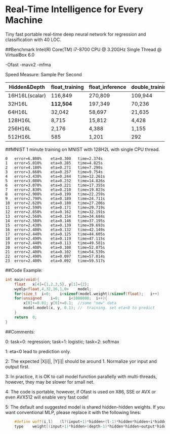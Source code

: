 # Real-Time Intelligence for Every Machine
Tiny fast portable real-time deep neural network for regression and classification with 40 LOC.

##Benchmark
Intel(R) Core(TM) i7-8700 CPU @ 3.20GHz Single Thread @ VirtualBox 6.0 

-Ofast -mavx2 -mfma

Speed Measure:	Sample Per Second

|Hidden&Depth|float_training|float_inference|double_training|double_inference|
|----|----|----|----|----|
|16H16L(scalar)|116,849|270,809|109,944|242,912|
|32H16L|**112,504**|197,349|70,236 |142,807|
|64H16L|32,042|58,697|21,635|45,111|
|128H16L|8,715|15,812|4,428|8,904|
|256H16L|2,176|4,388|1,155|2,369|
|512H16L|585|1,201|292|614|

##MNIST
1 minute training on MNIST with 128H2L with single CPU thread.

```
0	error=6.800%	eta=0.300	time=2.374s
1	error=5.010%	eta=0.285	time=4.825s
2	error=4.180%	eta=0.271	time=7.290s
3	error=3.660%	eta=0.257	time=9.754s
4	error=3.430%	eta=0.244	time=12.261s
5	error=3.080%	eta=0.232	time=14.826s
6	error=3.070%	eta=0.221	time=17.355s
7	error=2.830%	eta=0.210	time=19.823s
8	error=2.900%	eta=0.199	time=22.259s
9	error=2.790%	eta=0.189	time=24.711s
10	error=2.620%	eta=0.180	time=27.206s
11	error=2.590%	eta=0.171	time=29.719s
12	error=2.650%	eta=0.162	time=32.191s
13	error=2.560%	eta=0.154	time=34.684s
14	error=2.580%	eta=0.146	time=37.195s
15	error=2.430%	eta=0.139	time=39.693s
16	error=2.400%	eta=0.132	time=42.149s
17	error=2.440%	eta=0.125	time=44.605s
18	error=2.490%	eta=0.119	time=47.115s
19	error=2.440%	eta=0.113	time=49.581s
20	error=2.400%	eta=0.108	time=52.075s
21	error=2.400%	eta=0.102	time=54.539s
22	error=2.490%	eta=0.097	time=57.014s
23	error=2.400%	eta=0.092	time=59.517s
```

##Code Example:

```C++
int	main(void){
	float	x[4]={1,2,3,5},	y[1]={2};
	wymlp<float,4,32,16,1,0>	model;	
	for(size_t	i=0;	i<sizeof(model.weight)/sizeof(float);	i++)	model.weight[i]=3.0*rand()/RAND_MAX-1.5;	
	for(unsigned	i=0;	i<1000000;	i++){	
		x[0]+=0.01;	y[0]+=0.1;	//some "new" data
		model.model(x, y, 0.1);	//	training. set eta<0 to predict
	}
	return	0;
}
```
##Comments:

0: task=0: regression; task=1: logistic; task=2: softmax

1: eta<0 lead to prediction only.

2: The expected |X[i]|, |Y[i]| should be around 1. Normalize yor input and output first.

3: In practice, it is OK to call model function parallelly with multi-threads, however, they may be slower for small net.

4: The code is portable, however, if Ofast is used on X86, SSE or AVX or even AVX512 will enable very fast code!

5: The default and suggested model is shared hidden-hidden weights. If you want conventional MLP, please replace it with the following lines:
```C++
	#define	woff(i,l)	(l?(input+1)*hidden+(l-1)*hidden*hidden+i*hidden:i*hidden)
	type	weight[(input+1)*hidden+(depth-1)*hidden*hidden+output*hidden];
```	



